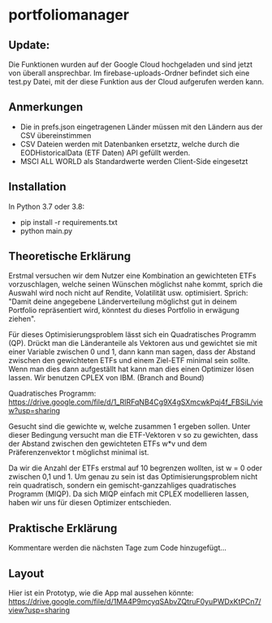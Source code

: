 # portfoliomanager
## Update:
Die Funktionen wurden auf der Google Cloud hochgeladen und sind jetzt von überall ansprechbar. Im firebase-uploads-Ordner befindet sich eine test.py Datei, mit der diese Funktion aus der Cloud aufgerufen werden kann. 

## Anmerkungen
- Die in prefs.json eingetragenen Länder müssen mit den Ländern aus der CSV übereinstimmen 
- CSV Dateien werden mit Datenbanken ersetztz, welche durch die EODHistoricalData (ETF Daten) API gefüllt werden.
- MSCI ALL WORLD als Standardwerte werden Client-Side eingesetzt

## Installation
In Python 3.7 oder 3.8:
- pip install -r requirements.txt
- python main.py

## Theoretische Erklärung
Erstmal versuchen wir dem Nutzer eine Kombination an gewichteten ETFs vorzuschlagen, welche seinen Wünschen möglichst nahe kommt, 
sprich die Auswahl wird noch nicht auf Rendite, Volatilität usw. optimisiert. Sprich: "Damit deine angegebene Länderverteilung möglichst gut 
in deinem Portfolio repräsentiert wird, könntest du dieses Portfolio in erwägung ziehen".

Für dieses Optimisierungsproblem lässt sich ein Quadratisches Programm (QP). Drückt man die Länderanteile 
als Vektoren aus und gewichtet sie mit einer Variable zwischen 0 und 1, dann kann man sagen, dass der Abstand zwischen den gewichteten ETFs 
und einem Ziel-ETF minimal sein sollte. Wenn man dies dann aufgeställt hat kann man dies einen Optimizer lösen lassen. Wir benutzen CPLEX von IBM. (Branch and Bound)

Quadratisches Programm:
https://drive.google.com/file/d/1_RIRFqNB4Cg9X4gSXmcwkPqj4f_FBSiL/view?usp=sharing

Gesucht sind die gewichte w, welche zusammen 1 ergeben sollen. Unter dieser Bedingung versucht man die ETF-Vektoren v so 
zu gewichten, dass der Abstand zwischen den gewichteten ETFs w*v und dem Präferenzenvektor t möglichst minimal ist.

Da wir die Anzahl der ETFs erstmal auf 10 begrenzen wollten, ist w = 0 oder zwischen 0,1 und 1. Um genau zu sein 
ist das Optimisierungsproblem nicht rein quadratisch, sondern ein gemischt-ganzzahliges quadratisches Programm (MIQP). Da sich MIQP 
einfach mit CPLEX modellieren lassen, haben wir uns für diesen Optimizer entschieden.

## Praktische Erklärung
Kommentare werden die nächsten Tage zum Code hinzugefügt...

## Layout
Hier ist ein Prototyp, wie die App mal aussehen könnte:
https://drive.google.com/file/d/1MA4P9mcyqSAbvZQtruF0yuPWDxKtPCn7/view?usp=sharing

